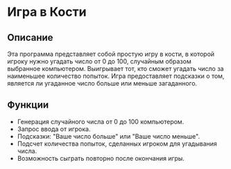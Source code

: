 # Игра в Кости

## Описание

Эта программа представляет собой простую игру в кости,
в которой игроку нужно угадать число от 0 до 100,
случайным образом выбранное компьютером.
Выигрывает тот, кто сможет угадать число за наименьшее количество попыток.
Игра предоставляет подсказки о том,
является ли угаданное число больше или меньше загаданного.

## Функции

- Генерация случайного числа от 0 до 100 компьютером.
- Запрос ввода от игрока.
- Подсказки: "Ваше число больше" или "Ваше число меньше".
- Подсчет количества попыток, сделанных игроком для угадывания числа.
- Возможность сыграть повторно после окончания игры.

